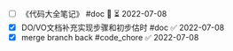 - [ ] 《代码大全笔记》 #doc  🔼 ⏳ 2022-07-08
- [x] DO/VO文档补充实现步骤和初步估时 #doc ✅ 2022-07-08
- [x] merge branch back #code_chore ✅ 2022-07-08